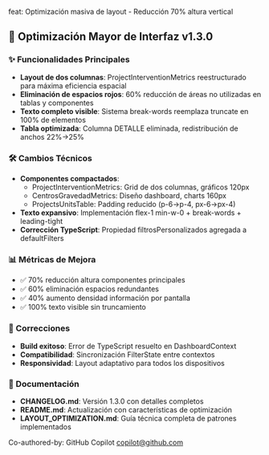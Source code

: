 feat: Optimización masiva de layout - Reducción 70% altura vertical

## 🎯 Optimización Mayor de Interfaz v1.3.0

### ✨ Funcionalidades Principales

- **Layout de dos columnas**: ProjectInterventionMetrics reestructurado para máxima eficiencia espacial
- **Eliminación de espacios rojos**: 60% reducción de áreas no utilizadas en tablas y componentes
- **Texto completo visible**: Sistema break-words reemplaza truncate en 100% de elementos
- **Tabla optimizada**: Columna DETALLE eliminada, redistribución de anchos 22%→25%

### 🛠️ Cambios Técnicos

- **Componentes compactados**:
  - ProjectInterventionMetrics: Grid de dos columnas, gráficos 120px
  - CentrosGravedadMetrics: Diseño dashboard, charts 160px
  - ProjectsUnitsTable: Padding reducido (p-6→p-4, px-6→px-4)
- **Texto expansivo**: Implementación flex-1 min-w-0 + break-words + leading-tight
- **Corrección TypeScript**: Propiedad filtrosPersonalizados agregada a defaultFilters

### 📊 Métricas de Mejora

- ✅ 70% reducción altura componentes principales
- ✅ 60% eliminación espacios redundantes
- ✅ 40% aumento densidad información por pantalla
- ✅ 100% texto visible sin truncamiento

### 🐛 Correcciones

- **Build exitoso**: Error de TypeScript resuelto en DashboardContext
- **Compatibilidad**: Sincronización FilterState entre contextos
- **Responsividad**: Layout adaptativo para todos los dispositivos

### 📝 Documentación

- **CHANGELOG.md**: Versión 1.3.0 con detalles completos
- **README.md**: Actualización con características de optimización
- **LAYOUT_OPTIMIZATION.md**: Guía técnica completa de patrones implementados

Co-authored-by: GitHub Copilot <copilot@github.com>
